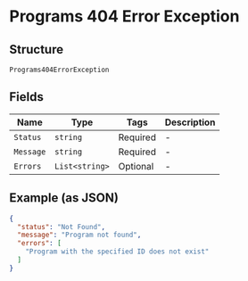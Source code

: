 
# Programs 404 Error Exception

## Structure

`Programs404ErrorException`

## Fields

| Name | Type | Tags | Description |
|  --- | --- | --- | --- |
| `Status` | `string` | Required | - |
| `Message` | `string` | Required | - |
| `Errors` | `List<string>` | Optional | - |

## Example (as JSON)

```json
{
  "status": "Not Found",
  "message": "Program not found",
  "errors": [
    "Program with the specified ID does not exist"
  ]
}
```

